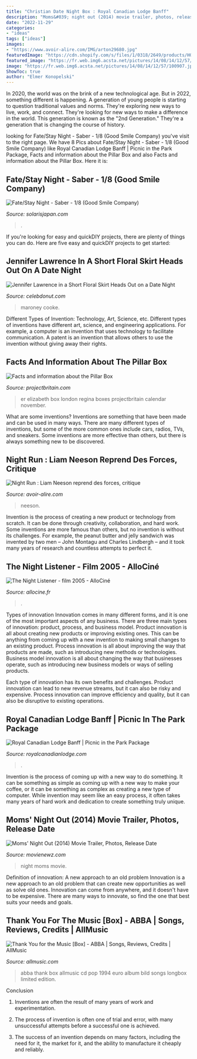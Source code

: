 ```yaml
---
title: "Christian Date Night Box : Royal Canadian Lodge Banff"
description: "Moms&#039; night out (2014) movie trailer, photos, release date"
date: "2022-11-29"
categories:
- "ideas"
tags: ["ideas"]
images:
- "https://www.avoir-alire.com/IMG/arton29680.jpg"
featuredImage: "https://cdn.shopify.com/s/files/1/0318/2649/products/HOB-FIG-6650_05.jpg?v=1586046919"
featured_image: "https://fr.web.img6.acsta.net/pictures/14/08/14/12/57/100907.jpg"
image: "https://fr.web.img6.acsta.net/pictures/14/08/14/12/57/100907.jpg"
ShowToc: true
author: "Elmer Konopelski"
---
```



In 2020, the world was on the brink of a new technological age. But in 2022, something different is happening. A generation of young people is starting to question traditional values and norms. They're exploring new ways to live, work, and connect. They're looking for new ways to make a difference in the world. This generation is known as the "2nd Generation." They're a generation that is changing the course of history.

	

		
looking for Fate/Stay Night - Saber - 1/8 (Good Smile Company) you've visit to the right page. We have 8 Pics about Fate/Stay Night - Saber - 1/8 (Good Smile Company) like Royal Canadian Lodge Banff | Picnic in the Park Package, Facts and information about the Pillar Box and also Facts and information about the Pillar Box. Here it is:
		
    
## Fate/Stay Night - Saber - 1/8 (Good Smile Company)

<img loading=lazy src="https://cdn.shopify.com/s/files/1/0318/2649/products/HOB-FIG-6650_05.jpg?v=1586046919" onerror="this.onerror=null;this.src='https://tse3.mm.bing.net/th?id=OIP.84_WW-hXJYQkA0Rqwwp5ogHaJ4&amp;pid=15.1';" alt="Fate/Stay Night - Saber - 1/8 (Good Smile Company)">

_Source: solarisjapan.com_

>. 

	

If you're looking for easy and quickDIY projects, there are plenty of things you can do. Here are five easy and quickDIY projects to get started: 

    
## Jennifer Lawrence In A Short Floral Skirt Heads Out On A Date Night

<img loading=lazy src="https://celebdonut.com/wp-content/uploads/2019/04/jennifer-lawrence-in-a-short-floral-skirt-heads-out-on-a-date-night-with-cooke-maroney-in-nyc-3-683x1024.jpg" onerror="this.onerror=null;this.src='https://tse4.mm.bing.net/th?id=OIP.5W25s9HTmZYXEcTLQiNYgAHaLG&amp;pid=15.1';" alt="Jennifer Lawrence in a Short Floral Skirt Heads Out on a Date Night">

_Source: celebdonut.com_

>maroney cooke. 

	

Different Types of Invention: Technology, Art, Science, etc.
Different types of inventions have different art, science, and engineering applications. For example, a computer is an invention that uses technology to facilitate communication. A patent is an invention that allows others to use the invention without giving away their rights.

    
## Facts And Information About The Pillar Box

<img loading=lazy src="https://www.projectbritain.com/calendar/images/november/er.jpg" onerror="this.onerror=null;this.src='https://tse4.mm.bing.net/th?id=OIP.1m3PhN0JLu66QIWtihlskwHaHO&amp;pid=15.1';" alt="Facts and information about the Pillar Box">

_Source: projectbritain.com_

>er elizabeth box london regina boxes projectbritain calendar november. 

	

What are some inventions?
Inventions are something that have been made and can be used in many ways. There are many different types of inventions, but some of the more common ones include cars, radios, TVs, and sneakers. Some inventions are more effective than others, but there is always something new to be discovered.

    
## Night Run : Liam Neeson Reprend Des Forces, Critique

<img loading=lazy src="https://www.avoir-alire.com/IMG/arton29680.jpg" onerror="this.onerror=null;this.src='https://tse3.mm.bing.net/th?id=OIP.Guzgag3TkaRlfwX5QbvAMgHaJ4&amp;pid=15.1';" alt="Night Run : Liam Neeson reprend des forces, critique">

_Source: avoir-alire.com_

>neeson. 

	

Invention is the process of creating a new product or technology from scratch. It can be done through creativity, collaboration, and hard work. Some inventions are more famous than others, but no invention is without its challenges. For example, the peanut butter and jelly sandwich was invented by two men – John Montagu and Charles Lindbergh – and it took many years of research and countless attempts to perfect it.

    
## The Night Listener - Film 2005 - AlloCiné

<img loading=lazy src="https://fr.web.img6.acsta.net/pictures/14/08/14/12/57/100907.jpg" onerror="this.onerror=null;this.src='https://tse4.mm.bing.net/th?id=OIP.CE95IWif_-Cm6RB9_utwDAHaKG&amp;pid=15.1';" alt="The Night Listener - film 2005 - AlloCiné">

_Source: allocine.fr_

>. 

	

Types of innovation
Innovation comes in many different forms, and it is one of the most important aspects of any business. There are three main types of innovation: product, process, and business model.
Product innovation is all about creating new products or improving existing ones. This can be anything from coming up with a new invention to making small changes to an existing product. Process innovation is all about improving the way that products are made, such as introducing new methods or technologies. Business model innovation is all about changing the way that businesses operate, such as introducing new business models or ways of selling products.

Each type of innovation has its own benefits and challenges. Product innovation can lead to new revenue streams, but it can also be risky and expensive. Process innovation can improve efficiency and quality, but it can also be disruptive to existing operations.

    
## Royal Canadian Lodge Banff | Picnic In The Park Package

<img loading=lazy src="https://www.royalcanadianlodge.com/Content/Admin/images/TabletHeaderPackageImageUpload/HeaderPackageImage/PKGPicnic_in_the_Park_PackagePicnic___Bike_3.jpg" onerror="this.onerror=null;this.src='https://tse4.mm.bing.net/th?id=OIP.cHPozcSxRxyNwouPrRGB9AHaED&amp;pid=15.1';" alt="Royal Canadian Lodge Banff | Picnic in the Park Package">

_Source: royalcanadianlodge.com_

>. 

	

Invention is the process of coming up with a new way to do something. It can be something as simple as coming up with a new way to make your coffee, or it can be something as complex as creating a new type of computer. While invention may seem like an easy process, it often takes many years of hard work and dedication to create something truly unique.

    
## Moms&#039; Night Out (2014) Movie Trailer, Photos, Release Date

<img loading=lazy src="http://www.movienewz.com/img/gallery/moms-night-out/photos/moms_night_out_2.jpg" onerror="this.onerror=null;this.src='https://tse1.mm.bing.net/th?id=OIP.KeJhu4SjoIXTpDwQ4ZkuPgHaE8&amp;pid=15.1';" alt="Moms&#039; Night Out (2014) Movie Trailer, Photos, Release Date">

_Source: movienewz.com_

>night moms movie. 

	

Definition of innovation: A new approach to an old problem
Innovation is a new approach to an old problem that can create new opportunities as well as solve old ones. Innovation can come from anywhere, and it doesn't have to be expensive. There are many ways to innovate, so find the one that best suits your needs and goals.

    
## Thank You For The Music [Box] - ABBA | Songs, Reviews, Credits | AllMusic

<img loading=lazy src="http://cps-static.rovicorp.com/3/JPG_1080/MI0002/300/MI0002300732.jpg?partner=allrovi.com" onerror="this.onerror=null;this.src='https://tse3.mm.bing.net/th?id=OIP.mGMs-YMfKJ_fZjDXgIqSVgHaNo&amp;pid=15.1';" alt="Thank You for the Music [Box] - ABBA | Songs, Reviews, Credits | AllMusic">

_Source: allmusic.com_

>abba thank box allmusic cd pop 1994 euro album bild songs longbox limited edition. 

	

Conclusion
1. Inventions are often the result of many years of work and experimentation.
2. The process of invention is often one of trial and error, with many unsuccessful attempts before a successful one is achieved.

3. The success of an invention depends on many factors, including the need for it, the market for it, and the ability to manufacture it cheaply and reliably.


